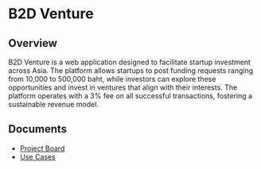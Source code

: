 # B2D Venture

## Overview
B2D Venture is a web application designed to facilitate startup investment across Asia. The platform allows startups to post funding requests ranging from 10,000 to 500,000 baht, while investors can explore these opportunities and invest in ventures that align with their interests. The platform operates with a 3% fee on all successful transactions, fostering a sustainable revenue model.

## Documents
- [Project Board](https://trello.com/b/rTMSobv1/software-process)
- [Use Cases](https://github.com/zevenfox/b2d/wiki/Use-Case)
